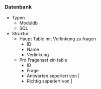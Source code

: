 ### Datenbank
- Typen
	- Moduldb
	- SQL
- Struktur
	- Haupt Table mit Verlinkung zu fragen
		- ID
		- Name
		- Verlinkung
	- Pro Fragenset ein table
		- ID
		- Frage
		- Antworten seperiert von | 
		- Richtig seperiert von |